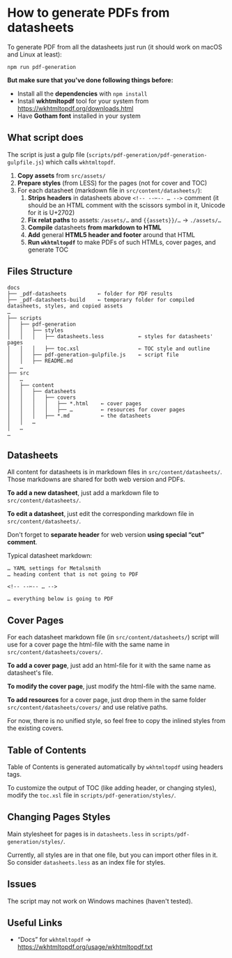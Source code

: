# How to generate PDFs from datasheets

To generate PDF from all the datasheets just run (it should work on macOS and Linux at least):

```
npm run pdf-generation
```

**But make sure that you've done following things before:**
- Install all the **dependencies** with `npm install`
- Install **wkhtmltopdf** tool for your system from https://wkhtmltopdf.org/downloads.html
- Have **Gotham font** installed in your system

## What script does

The script is just a gulp file (`scripts/pdf-generation/pdf-generation-gulpfile.js`) which calls `wkhtmltopdf`.

1. **Copy assets** from `src/assets/`
2. **Prepare styles** (from LESS) for the pages (not for cover and TOC)
3. For each datasheet (markdown file in `src/content/datasheets/`):
    1. **Strips headers** in datasheets above `<!-- --✂-- … -->` comment (it should be an HTML comment with the scissors symbol in it, Unicode for it is U+2702)
    2. **Fix relat paths** to assets: `/assets/…` and `{{assets}}/…` → `./assets/…`
    3. **Compile** datasheets **from markdown to HTML**
    4. **Add** general **HTML5 header and footer** around that HTML
    5. **Run `wkhtmltopdf`** to make PDFs of such HTMLs, cover pages, and generate TOC

## Files Structure

```
docs
├── _pdf-datasheets          ← folder for PDF results
├── _pdf-datasheets-build    ← temporary folder for compiled datasheets, styles, and copied assets
…
├── scripts
│   ├── pdf-generation
│   │   ├── styles
│   │   │   ├── datasheets.less           ← styles for datasheets' pages
│   │   │   ├── toc.xsl                   ← TOC style and outline
│   │   ├── pdf-generation-gulpfile.js    ← script file
│   │   ├── README.md
│   …
├── src
│   …
│   ├── content
│   │   ├── datasheets
│   │   │   ├── covers
│   │   │   │   ├── *.html    ← cover pages
│   │   │   │   ├── …         ← resources for cover pages
│   │   │   ├── *.md          ← the datasheets
│   │   …
│   …
…
```

## Datasheets

All content for datasheets is in markdown files in `src/content/datasheets/`. Those markdowns are shared for both web version and PDFs.

**To add a new datasheet**, just add a markdown file to `src/content/datasheets/`.

**To edit a datasheet**, just edit the corresponding markdown file in `src/content/datasheets/`.

Don't forget to **separate header** for web version **using special “cut” comment**.

Typical datasheet markdown:
```
… YAML settings for Metalsmith
… heading content that is not going to PDF

<!-- --✂-- … -->

… everything below is going to PDF
```



## Cover Pages

For each datasheet markdown file (in `src/content/datasheets/`) script will use for a cover page the html-file with the same name in `src/content/datasheets/covers/`.

**To add a cover page**, just add an html-file for it with the same name as datasheet's file.

**To modify the cover page**, just modify the html-file with the same name.

**To add resources** for a cover page, just drop them in the same folder `src/content/datasheets/covers/` and use relative paths.

For now, there is no unified style, so feel free to copy the inlined styles from the existing covers.

## Table of Contents

Table of Contents is generated automatically by `wkhtmltopdf` using headers tags.

To customize the output of TOC (like adding header, or changing styles), modify the `toc.xsl` file in `scripts/pdf-generation/styles/`.

## Changing Pages Styles

Main stylesheet for pages is in `datasheets.less` in `scripts/pdf-generation/styles/`.

Currently, all styles are in that one file, but you can import other files in it. So consider `datasheets.less` as an index file for styles.

## Issues

The script may not work on Windows machines (haven't tested).

## Useful Links

- “Docs” for `wkhtmltopdf` → https://wkhtmltopdf.org/usage/wkhtmltopdf.txt
